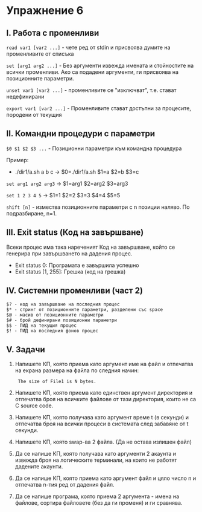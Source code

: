 
# Упражнение 6

## I. Работа с променливи

`read var1 [var2 ...]` - чете ред от stdin и присвоява думите на променливите от списъка

`set [arg1 arg2 ...]` - Без аргументи извежда имената и стойностите на всички променливи. Ако са подадени аргументи, ги присвоява на позиционните параметри. 

`unset var1 [var2 ...]` - променливите се "изключват", т.е. стават недефинирани

`export var1 [var2 ...]` - Променливите стават достъпни за процесите, породени от текущия

## II. Командни процедури с параметри

`$0 $1 $2 $3 ...` - Позиционни параметри към командна процедура

Пример:
- ./dir1/a.sh a b c -> $0=./dir1/a.sh $1=a $2=b $3=c

`set arg1 arg2 arg3` -> $1=arg1 $2=arg2 $3=arg3

`set 1 2 3 4 5` -> $1=1 $2=2 $3=3 $4=4 $5=5

`shift [n]` - измества позиционните параметри с n позиции наляво. По подразбиране, n=1. 

## III. Exit status (Код на завършване)

Всеки процес има така нареченият Код на завършване, който се генерира при завършването на дадения процес.

- Exit status 0: Програмата е завършила успешно
- Exit status [1, 255]: Грешка (код на грешка)

## IV. Системни променливи (част 2)

    $? - код на завършване на последния процес
    $* - стринг от позиционните параметри, разделени със space
    $@ - масив от позиционните параметри
    $# - брой дефинирани позиционни параметри
    $$ - ПИД на текущия процес
    $! - ПИД на последния фонов процес


## V. Задачи

1. Напишете КП, която приема като аргумент име на файл и отпечатва на екрана размера на файла по следния начин:

        The size of File1 is N bytes.

2. Напишете КП, която приема като единствен аргумент директория и отпечатва броя на всичките файлове от тази директория, които не са C source code.

3. Напишете КП, която получава като аргумент време t (в секунди) и отпечатва броя на всички процеси в системата след забавяне от t секунди. 

4. Напишете КП, която swap-ва 2 файла. (Да не остава излишен файл)

5. Да се напише КП, която получава като аргументи 2 акаунта и извежда броя на логическите терминали, на които не работят дадените акаунти. 

6. Да се напише КП, която приема като аргумент файл и цяло число n и отпечатва n-тия ред от дадения файл.

7. Да се напише програма, която приема 2 аргумента - имена на файлове, сортира файловете (без да ги променя) и ги сравнява.